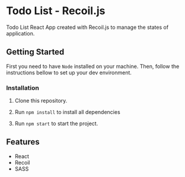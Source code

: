 # Todo List - Recoil.js

Todo List React App created with Recoil.js to manage the states of application.

## Getting Started
First you need to have `Node` installed on your machine. Then, follow the instructions bellow to set up your dev environment.

### Installation
1. Clone this repository.

2. Run `npm install` to install all dependencies

3. Run `npm start` to start the project.

## Features
- React
- Recoil
- SASS
